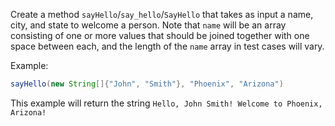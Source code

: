 Create a method `sayHello`/`say_hello`/`SayHello` that takes as input a name, city, and state to welcome a person. Note
that `name` will be an array consisting of one or more values that should be joined together with one space between
each, and the length of the `name` array in test cases will vary.

Example:

```java
sayHello(new String[]{"John", "Smith"}, "Phoenix", "Arizona")
```

This example will return the string `Hello, John Smith! Welcome to Phoenix, Arizona!`
